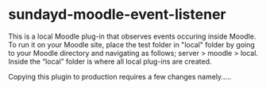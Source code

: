 # sundayd-moodle-event-listener
This is a local Moodle plug-in that observes events occuring inside Moodle.
To run it on your Moodle site, place the test folder in "local" folder by going to your Moodle directory and navigating as follows; server > moodle > local. Inside the “local” folder is where all local plug-ins are created.

Copying this plugin to production requires a few changes namely.....
